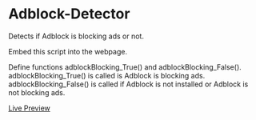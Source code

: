 Adblock-Detector
================

Detects if Adblock is blocking ads or not.

Embed this script into the webpage. 

Define functions adblockBlocking_True() and adblockBlocking_False(). adblockBlocking_True() is called is Adblock is blocking ads. adblockBlocking_False() is called if Adblock is not installed or Adblock is not blocking ads.

<a href="http://labs.qnimate.com/adblock-detector/">Live Preview</a>
